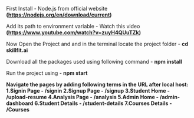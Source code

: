 First Install - Node.js from official website **(https://nodejs.org/en/download/current)**


Add its path to environment variable - Watch this video **(https://www.youtube.com/watch?v=zuyH4QUuTZk)**


Now Open the Project and and in the terminal locate the project folder - **cd skillfit.ai**


Download all the packages used using following command - **npm install**


Run the project using - **npm start**


**Navigate the pages by adding following terms in the URL after local host:
1.Signin Page - /signin
2.Signup Page - /signup
3.Student Home - /upload-resume
4.Analysis Page - /analysis
5.Admin Home - /admin-dashboard
6.Student Details - /student-details
7.Courses Details - /Courses**
